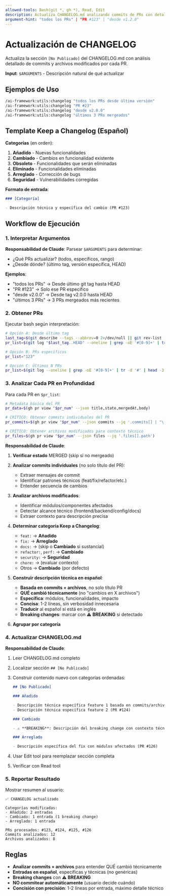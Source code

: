 ```yaml
---
allowed-tools: Bash(git *, gh *), Read, Edit
description: Actualiza CHANGELOG.md analizando commits de PRs con detalle técnico
argument-hint: "todos los PRs" | "PR #123" | "desde v1.2.0"
---
```


# Actualización de CHANGELOG

Actualiza la sección `[No Publicado]` del CHANGELOG.md con análisis detallado de commits y archivos modificados por cada PR.

**Input**: `$ARGUMENTS` - Descripción natural de qué actualizar

## Ejemplos de Uso

```bash
/ai-framework:utils:changelog "todos los PRs desde última versión"
/ai-framework:utils:changelog "PR #23"
/ai-framework:utils:changelog "desde v2.0.0"
/ai-framework:utils:changelog "últimos 3 PRs mergeados"
```

## Template Keep a Changelog (Español)

**Categorías** (en orden):

1. **Añadido** - Nuevas funcionalidades
2. **Cambiado** - Cambios en funcionalidad existente
3. **Obsoleto** - Funcionalidades que serán eliminadas
4. **Eliminado** - Funcionalidades eliminadas
5. **Arreglado** - Corrección de bugs
6. **Seguridad** - Vulnerabilidades corregidas

**Formato de entrada**:

```markdown
### [Categoría]

- Descripción técnica y específica del cambio (PR #123)
```

## Workflow de Ejecución

### 1. Interpretar Argumentos

**Responsabilidad de Claude**: Parsear `$ARGUMENTS` para determinar:

- ¿Qué PRs actualizar? (todos, específicos, rango)
- ¿Desde dónde? (último tag, versión específica, HEAD)

**Ejemplos**:

- "todos los PRs" → Desde último git tag hasta HEAD
- "PR #123" → Solo ese PR específico
- "desde v2.0.0" → Desde tag v2.0.0 hasta HEAD
- "últimos 3 PRs" → 3 PRs mergeados más recientes

### 2. Obtener PRs

Ejecutar bash según interpretación:

```bash
# Opción A: Desde último tag
last_tag=$(git describe --tags --abbrev=0 2>/dev/null || git rev-list --max-parents=0 HEAD)
pr_list=$(git log "$last_tag..HEAD" --oneline | grep -oE '#[0-9]+' | tr -d '#' | sort -u)

# Opción B: PRs específicos
pr_list="123"

# Opción C: Últimos N PRs
pr_list=$(git log --oneline | grep -oE '#[0-9]+' | tr -d '#' | head -3 | sort -u)
```

### 3. Analizar Cada PR en Profundidad

Para cada PR en `$pr_list`:

```bash
# Metadata básica del PR
pr_data=$(gh pr view "$pr_num" --json title,state,mergedAt,body)

# CRÍTICO: Obtener commits individuales del PR
pr_commits=$(gh pr view "$pr_num" --json commits --jq '.commits[] | "\(.messageHeadline)|\(.oid[:7])"')

# CRÍTICO: Obtener archivos modificados para contexto técnico
pr_files=$(gh pr view "$pr_num" --json files --jq '.files[].path')
```

**Responsabilidad de Claude**:

1. **Verificar estado** MERGED (skip si no mergeado)

2. **Analizar commits individuales** (no solo título del PR):
   - Extraer mensajes de commit
   - Identificar patrones técnicos (feat/fix/refactor/etc.)
   - Entender secuencia de cambios

3. **Analizar archivos modificados**:
   - Identificar módulos/componentes afectados
   - Detectar alcance técnico (frontend/backend/config/docs)
   - Extraer contexto para descripción precisa

4. **Determinar categoría Keep a Changelog**:
   - `feat:` → **Añadido**
   - `fix:` → **Arreglado**
   - `docs:` → (skip o **Cambiado** si sustancial)
   - `refactor:`, `perf:` → **Cambiado**
   - `security:` → **Seguridad**
   - `chore:` → (evaluar contexto)
   - Otros → **Cambiado** (por defecto)

5. **Construir descripción técnica en español**:
   - **Basada en commits + archivos**, no solo título PR
   - **QUÉ cambió técnicamente** (no "cambios en X archivos")
   - **Específica**: módulos, funcionalidades, impacto
   - **Concisa**: 1-2 líneas, sin verbosidad innecesaria
   - **Traducir** al español si está en inglés
   - **Breaking changes**: marcar con ⚠️ **BREAKING** si detectado

6. **Agrupar por categoría**

### 4. Actualizar CHANGELOG.md

**Responsabilidad de Claude**:

1. Leer CHANGELOG.md completo
2. Localizar sección `## [No Publicado]`
3. Construir contenido nuevo con categorías ordenadas:

   ```markdown
   ## [No Publicado]

   ### Añadido

   - Descripción técnica específica feature 1 basada en commits/archivos (PR #123)
   - Descripción técnica específica feature 2 (PR #124)

   ### Cambiado

   - ⚠️ **BREAKING**: Descripción del breaking change con contexto técnico (PR #125)

   ### Arreglado

   - Descripción específica del fix con módulos afectados (PR #126)
   ```

4. Usar Edit tool para reemplazar sección completa
5. Verificar con Read tool

### 5. Reportar Resultado

Mostrar resumen al usuario:

```
✅ CHANGELOG actualizado

Categorías modificadas:
- Añadido: 2 entradas
- Cambiado: 1 entrada (1 breaking change)
- Arreglado: 1 entrada

PRs procesados: #123, #124, #125, #126
Commits analizados: 12
Archivos analizados: 8
```

## Reglas

- **Analizar commits + archivos** para entender QUÉ cambió técnicamente
- **Entradas en español**, específicas y técnicas (no genéricas)
- **Breaking changes** con ⚠️ **BREAKING**
- **NO commitear automáticamente** (usuario decide cuándo)
- **Concisión con precisión**: 1-2 líneas por entrada, máximo detalle técnico
